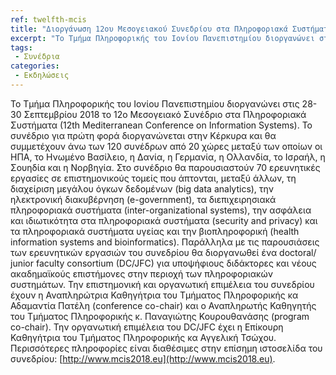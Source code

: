 ```yaml
---
ref: twelfth-mcis
title: "Διοργάνωση 12ου Μεσογειακού Συνεδρίου στα Πληροφοριακά Συστήματα (MCIS 2018) από το Τμήμα Πληροφορικής"
excerpt: "Το Τμήμα Πληροφορικής του Ιονίου Πανεπιστημίου διοργανώνει στις 28-30 Σεπτεμβρίου 2018 το 12ο Μεσογειακό Συνέδριο στα Πληροφοριακά Συστήματα (12th Mediterranean Conference on Information Systems). "
tags: 
 - Συνέδρια
categories:
 - Εκδηλώσεις
---
```


Το Τμήμα Πληροφορικής του Ιονίου Πανεπιστημίου διοργανώνει στις 28-30 Σεπτεμβρίου 2018 το 12ο Μεσογειακό Συνέδριο στα Πληροφοριακά Συστήματα (12th Mediterranean Conference on Information Systems). Το συνέδριο για πρώτη φορά διοργανώνεται στην Κέρκυρα και θα συμμετέχουν άνω των 120 συνέδρων από 20 χώρες μεταξύ των οποίων οι ΗΠΑ, το Ηνωμένο Βασίλειο, η Δανία, η Γερμανία, η Ολλανδία, το Ισραήλ, η Σουηδία και η Νορβηγία. Στο συνέδριο θα παρουσιαστούν 70 ερευνητικές εργασίες σε επιστημονικούς τομείς που άπτονται, μεταξύ άλλων, τη διαχείριση μεγάλου όγκων δεδομένων (big data analytics), την ηλεκτρονική διακυβέρνηση (e-government), τα διεπιχειρησιακά πληροφοριακά συστήματα (inter-organizational systems), την ασφάλεια και ιδιωτικότητα στα πληροφοριακά συστήματα (security and privacy) και τα πληροφοριακά συστήματα υγείας και την βιοπληροφορική (health information systems and bioinformatics). Παράλληλα με τις παρουσιάσεις των ερευνητικών εργασιών του συνεδρίου θα διοργανωθεί ένα doctoral/ junior faculty consortium (DC/JFC) για υποψήφιους διδάκτορες και νέους ακαδημαϊκούς επιστήμονες στην περιοχή των πληροφοριακών συστημάτων. Την επιστημονική και οργανωτική επιμέλεια του συνεδρίου έχουν η Αναπληρώτρια Καθηγήτρια του Τμήματος Πληροφορικής κα Αδαμαντία Πατέλη (conference co-chair) και ο Αναπληρωτής Καθηγητής του Τμήματος Πληροφορικής κ. Παναγιώτης Κουρουθανάσης (program co-chair). Την οργανωτική επιμέλεια του DC/JFC έχει η Επίκουρη Καθηγήτρια του Τμήματος Πληροφορικής κα Αγγελική Τσώχου. Περισσότερες πληροφορίες είναι διαθέσιμες στην επίσημη ιστοσελίδα του συνεδρίου: [http://www.mcis2018.eu](http://www.mcis2018.eu).